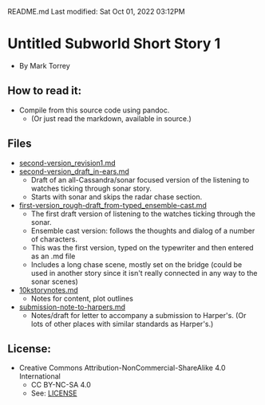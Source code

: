 README.md
Last modified: Sat Oct 01, 2022  03:12PM

# Untitled Subworld Short Story 1 
* By Mark Torrey


## How to read it:
* Compile from this source code using pandoc.
	* (Or just read the markdown, available in source.) 

## Files
* [second-version_revision1.md](second-version_revision1.md)
* [second-version_draft_in-ears.md](second-version_draft_in-ears.md)
	* Draft of an all-Cassandra/sonar focused version of the listening to watches ticking through sonar story. 
	* Starts with sonar and skips the radar chase section. 
* [first-version_rough-draft_from-typed_ensemble-cast.md](first-version_rough-draft_from-typed_ensemble-cast.md)
	* The first draft version of listening to the watches ticking through the sonar.
	* Ensemble cast version: follows the thoughts and dialog of a number of characters.
	* This was the first version, typed on the typewriter and then entered as an .md file
	* Includes a long chase scene, mostly set on the bridge (could be used in another story since it isn't really connected in any way to the sonar scenes)
* [10kstorynotes.md](10kstorynotes.md)
	* Notes for content, plot outlines 
* [submission-note-to-harpers.md](submission-note-to-harpers.md)
	* Notes/draft for letter to accompany a submission to Harper's. (Or lots of other places with similar standards as Harper's.) 

## License:
* Creative Commons Attribution-NonCommercial-ShareAlike 4.0 International
	* CC BY-NC-SA 4.0
	* See: [LICENSE](./LICENSE)


